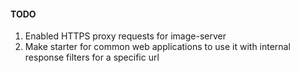 #### TODO

1. Enabled HTTPS proxy requests for image-server
2. Make starter for common web applications to use it with internal response filters for a specific url